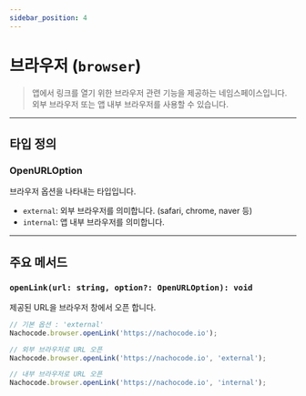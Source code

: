```yaml
---
sidebar_position: 4
---
```


# 브라우저 (`browser`)

> 앱에서 링크를 열기 위한 브라우저 관련 기능을 제공하는 네임스페이스입니다.
> 외부 브라우저 또는 앱 내부 브라우저를 사용할 수 있습니다.

---

## 타입 정의

### OpenURLOption

브라우저 옵션을 나타내는 타입입니다.

- `external`: 외부 브라우저를 의미합니다. (safari, chrome, naver 등)
- `internal`: 앱 내부 브라우저를 의미합니다.

---

## 주요 메서드

### `openLink(url: string, option?: OpenURLOption): void`

제공된 URL을 브라우저 창에서 오픈 합니다.

```javascript
// 기본 옵션 : 'external'
Nachocode.browser.openLink('https://nachocode.io');
```

```javascript
// 외부 브라우저로 URL 오픈
Nachocode.browser.openLink('https://nachocode.io', 'external');
```

```javascript
// 내부 브라우저로 URL 오픈
Nachocode.browser.openLink('https://nachocode.io', 'internal');
```
